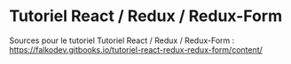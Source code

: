 Tutoriel React / Redux / Redux-Form
======

Sources pour le tutoriel Tutoriel React / Redux / Redux-Form : https://falkodev.gitbooks.io/tutoriel-react-redux-redux-form/content/
